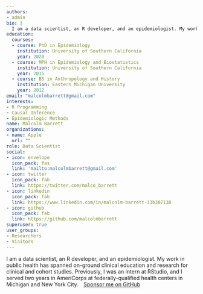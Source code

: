 ```yaml
---
authors:
- admin
bio: | 
  I am a data scientist, an R developer, and an epidemiologist. My work in public health has spanned on-ground clinical education and research for clinical and cohort studies. Previously, I was an intern at RStudio, and I served two years in AmeriCorps at federally-qualified health centers in Michigan and New York City. </br><a href="https://github.com/sponsors/malcolmbarrett" class="btn btn-light btn-lg btn-sponsor" ><i class="fas fa-heart" style="padding-right: 10px;"></i>Sponsor me on GitHub</a>
education: 
  courses:
  - course: PhD in Epidemiology
    institution: University of Southern California
    year: 2020
  - course: MPH in Epidemiology and Biostatistics
    institution: University of Southern California
    year: 2015
  - course: BS in Anthropology and History
    institution: Eastern Michigan University
    year: 2012
email: "malcolmbarrett@gmail.com"
interests:
- R Programming
- Causal Inference
- Epidemiologic Methods
name: Malcolm Barrett
organizations:
- name: Apple
  url: ""
role: Data Scientist
social:
- icon: envelope
  icon_pack: fas
  link: 'mailto:malcolmbarrett@gmail.com'
- icon: twitter
  icon_pack: fab
  link: https://twitter.com/malco_barrett
- icon: linkedin
  icon_pack: fab
  link: https://www.linkedin.com/in/malcolm-barrett-33b307138
- icon: github
  icon_pack: fab
  link: https://github.com/malcolmbarrett
superuser: true
user_groups:
- Researchers
- Visitors
---
```


I am a data scientist, an R developer, and an epidemiologist. My work in public health has spanned on-ground clinical education and research for clinical and cohort studies. Previously, I was an intern at RStudio, and I served two years in AmeriCorps at federally-qualified health centers in Michigan and New York City.
<a href="https://github.com/sponsors/malcolmbarrett" class="btn btn-light btn-lg btn-sponsor" ><i class="fas fa-heart" style="padding-right: 10px;"></i>Sponsor me on GitHub</a>